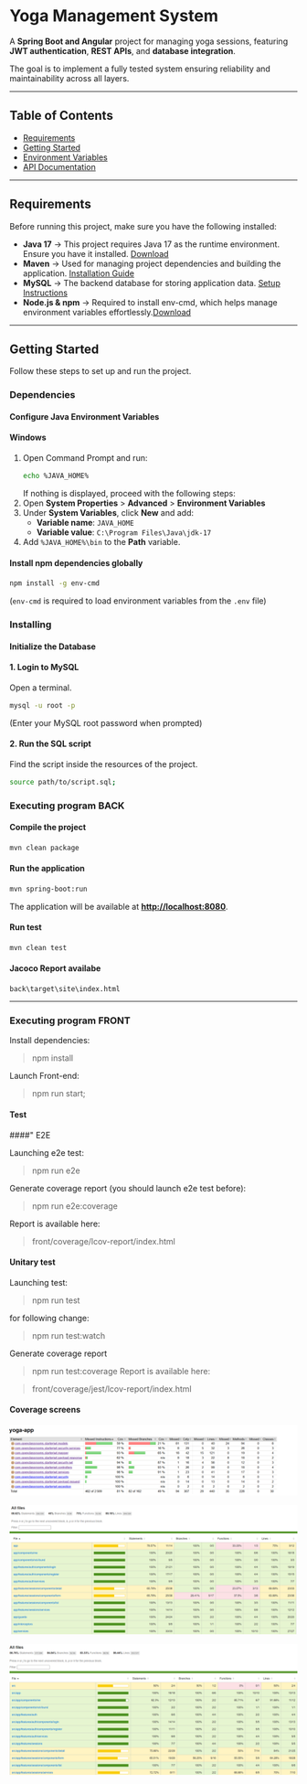 # Yoga Management System

A **Spring Boot and Angular** project for managing yoga sessions, featuring **JWT authentication**, **REST APIs**, and **database integration**.

The goal is to implement a fully tested system ensuring reliability and maintainability across all layers.

---

## Table of Contents

- [Requirements](#requirements)
- [Getting Started](#getting-started)
- [Environment Variables](#environment-variables)
- [API Documentation](#api-documentation)

---

## Requirements

Before running this project, make sure you have the following installed:

- **Java 17** → This project requires Java 17 as the runtime environment. Ensure you have it installed. [Download](https://jdk.java.net/archive/)
- **Maven** → Used for managing project dependencies and building the application. [Installation Guide](https://maven.apache.org/install.html)
- **MySQL** → The backend database for storing application data. [Setup Instructions](https://openclassrooms.com/fr/courses/6971126-implementez-vos-bases-de-donnees-relationnelles-avec-sql/7152681-installez-le-sgbd-mysql)
- **Node.js & npm** → Required to install env-cmd, which helps manage environment variables effortlessly.[Download](https://nodejs.org/en/download)

---

## Getting Started

Follow these steps to set up and run the project.

### Dependencies

#### Configure Java Environment Variables

#### Windows

1. Open Command Prompt and run:
   ```sh
   echo %JAVA_HOME%
   ```
   If nothing is displayed, proceed with the following steps:
2. Open **System Properties** > **Advanced** > **Environment Variables**
3. Under **System Variables**, click **New** and add:
   - **Variable name**: `JAVA_HOME`
   - **Variable value**: `C:\Program Files\Java\jdk-17`
4. Add `%JAVA_HOME%\bin` to the **Path** variable.

#### Install npm dependencies globally

```sh
npm install -g env-cmd
```

(`env-cmd` is required to load environment variables from the `.env` file)

### Installing

#### Initialize the Database

#### 1. Login to MySQL

Open a terminal.

```sh
mysql -u root -p
```

(Enter your MySQL root password when prompted)

#### 2. Run the SQL script

Find the script inside the resources of the project.

```sh
source path/to/script.sql;
```


### Executing program BACK

#### Compile the project

```sh
mvn clean package
```

#### Run the application

```sh
mvn spring-boot:run
```

The application will be available at **[http://localhost:8080](http://localhost:8080)**.

#### Run test
```sh
mvn clean test
```
#### Jacoco Report availabe
```
back\target\site\index.html
```
 
---

### Executing program FRONT

Install dependencies:

> npm install

Launch Front-end:

> npm run start;

#### Test

####" E2E

Launching e2e test:

> npm run e2e

Generate coverage report (you should launch e2e test before):

> npm run e2e:coverage

Report is available here:

> front/coverage/lcov-report/index.html

#### Unitary test

Launching test:

> npm run test

for following change:

> npm run test:watch

Generate coverage report

> npm run test:coverage
Report is available here:

> front/coverage/jest/lcov-report/index.html


#### Coverage screens

![Backend](ressources/coverage/coverage-be.png)

![Frontend](ressources/coverage/coverage-front.png)

![E2E](ressources/coverage/coverage-e2e.png)

